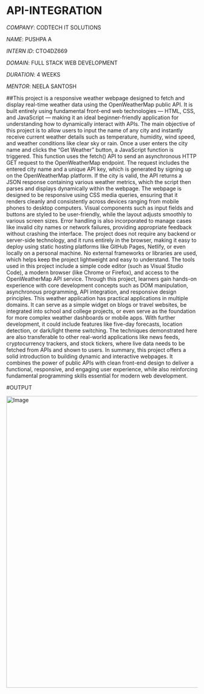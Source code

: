 # API-INTEGRATION

*COMPANY*: CODTECH IT SOLUTIONS

*NAME*: PUSHPA A

*INTERN ID*: CTO4DZ669

*DOMAIN*: FULL STACK WEB DEVELOPMENT

*DURATION*: 4 WEEKS

*MENTOR*: NEELA SANTOSH

##This project is a responsive weather webpage designed to fetch and display real-time weather data using the OpenWeatherMap public API. It is built entirely using fundamental front-end web technologies — HTML, CSS, and JavaScript — making it an ideal beginner-friendly application for understanding how to dynamically interact with APIs. The main objective of this project is to allow users to input the name of any city and instantly receive current weather details such as temperature, humidity, wind speed, and weather conditions like clear sky or rain. Once a user enters the city name and clicks the “Get Weather” button, a JavaScript function is triggered. This function uses the fetch() API to send an asynchronous HTTP GET request to the OpenWeatherMap endpoint. The request includes the entered city name and a unique API key, which is generated by signing up on the OpenWeatherMap platform. If the city is valid, the API returns a JSON response containing various weather metrics, which the script then parses and displays dynamically within the webpage. The webpage is designed to be responsive using CSS media queries, ensuring that it renders cleanly and consistently across devices ranging from mobile phones to desktop computers. Visual components such as input fields and buttons are styled to be user-friendly, while the layout adjusts smoothly to various screen sizes. Error handling is also incorporated to manage cases like invalid city names or network failures, providing appropriate feedback without crashing the interface. The project does not require any backend or server-side technology, and it runs entirely in the browser, making it easy to deploy using static hosting platforms like GitHub Pages, Netlify, or even locally on a personal machine. No external frameworks or libraries are used, which helps keep the project lightweight and easy to understand. The tools used in this project include a simple code editor (such as Visual Studio Code), a modern browser (like Chrome or Firefox), and access to the OpenWeatherMap API service. Through this project, learners gain hands-on experience with core development concepts such as DOM manipulation, asynchronous programming, API integration, and responsive design principles. This weather application has practical applications in multiple domains. It can serve as a simple widget on blogs or travel websites, be integrated into school and college projects, or even serve as the foundation for more complex weather dashboards or mobile apps. With further development, it could include features like five-day forecasts, location detection, or dark/light theme switching. The techniques demonstrated here are also transferable to other real-world applications like news feeds, cryptocurrency trackers, and stock tickers, where live data needs to be fetched from APIs and shown to users. In summary, this project offers a solid introduction to building dynamic and interactive webpages. It combines the power of public APIs with clean front-end design to deliver a functional, responsive, and engaging user experience, while also reinforcing fundamental programming skills essential for modern web development.

#OUTPUT

<img width="1366" height="768" alt="Image" src="https://github.com/user-attachments/assets/df8c6a5f-21fa-491f-92b0-c90e37014e31" />
